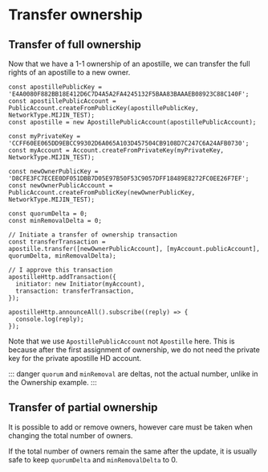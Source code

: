 # Transfer ownership

## Transfer of full ownership

Now that we have a 1-1 ownership of an apostille, we can transfer the full rights of an apostille to a new owner.

```JS
const apostillePublicKey = 'E4A0080F882BB18E412D6C7D4A5A2FA4245132F5BAA83BAAAEB08923C88C140F';
const apostillePublicAccount = PublicAccount.createFromPublicKey(apostillePublicKey, NetworkType.MIJIN_TEST);
const apostille = new ApostillePublicAccount(apostillePublicAccount);

const myPrivateKey = 'CCFF60EE065DD9EBCC99302D6A065A103D457504CB9108D7C247C6A24AFB0730';
const myAccount = Account.createFromPrivateKey(myPrivateKey, NetworkType.MIJIN_TEST);

const newOwnerPublicKey = 'D8CFE3FC7ECEE0DF051DBB7D05E97B50F53C9057DFF18489E8272FC0EE26F7EF';
const newOwnerPublicAccount = PublicAccount.createFromPublicKey(newOwnerPublicKey, NetworkType.MIJIN_TEST);

const quorumDelta = 0;
const minRemovalDelta = 0;

// Initiate a transfer of ownership transaction
const transferTransaction = apostille.transfer([newOwnerPublicAccount], [myAccount.publicAccount], quorumDelta, minRemovalDelta);

// I approve this transaction
apostilleHttp.addTransaction({
  initiator: new Initiator(myAccount),
  transaction: transferTransaction,
});

apostilleHttp.announceAll().subscribe((reply) => {
  console.log(reply);
});
```

Note that we use `ApostillePublicAccount` not `Apostille` here. This is because after the first assignment of ownership, we do not need the private key for the private apostille HD account.

::: danger
`quorum` and `minRemoval` are deltas, not the actual number, unlike in the Ownership example.
:::

## Transfer of partial ownership

It is possible to add or remove owners, however care must be taken when changing the total number of owners.

If the total number of owners remain the same after the update, it is usually safe to keep `quorumDelta` and `minRemovalDelta` to 0.